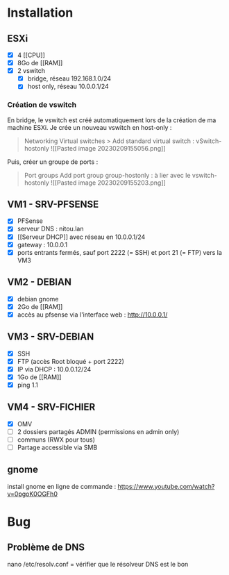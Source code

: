 # Installation

## ESXi
- [x] 4 [[CPU]]
- [x] 8Go de [[RAM]]
- [x] 2 vswitch
	- [x] bridge, réseau 192.168.1.0/24
	- [x] host only, réseau 10.0.0.1/24

### Création de vswitch
En bridge, le vswitch est créé automatiquement lors de la création de ma machine ESXi. 
Je crée un nouveau vswitch en host-only :
> Networking
> 	Virtual switches
> 		> Add standard virtual switch : vSwitch-hostonly
![[Pasted image 20230209155056.png]]

Puis, créer un groupe de ports :
> Port groups
> 	Add port group
> 		group-hostonly : à lier avec le vswitch-hostonly
![[Pasted image 20230209155203.png]]

## VM1 - SRV-PFSENSE
- [x] PFSense
- [x] serveur DNS : nitou.lan
- [x] [[Serveur DHCP]] avec réseau en 10.0.0.1/24
- [x] gateway : 10.0.0.1
- [x] ports entrants fermés, sauf port 2222 (= SSH) et port 21 (= FTP) vers la VM3

## VM2 - DEBIAN
- [x] debian gnome
- [x] 2Go de [[RAM]]
- [x] accès au pfsense via l'interface web : http://10.0.0.1/

## VM3 - SRV-DEBIAN
- [x] SSH
- [x] FTP (accès Root bloqué + port 2222)
- [x] IP via DHCP : 10.0.0.12/24
- [x] 1Go de [[RAM]] 
- [x] ping 1.1

## VM4 - SRV-FICHIER
- [x] OMV
- [ ] 2 dossiers partagés ADMIN (permissions en admin only)
- [ ] communs (RWX pour tous)
- [ ] Partage accessible via SMB

## gnome
install gnome en ligne de commande : https://www.youtube.com/watch?v=0pgoK0OGFh0

# Bug
## Problème de DNS
nano /etc/resolv.conf = vérifier que le résolveur DNS est le bon
